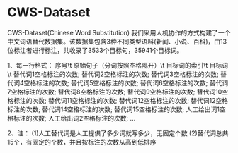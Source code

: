 # CWS-Dataset
CWS-Dataset(Chinese Word Substitution)
我们采用人机协作的方式构建了一个中文词语替代数据集。该数据集包含3种不同类型语料(新闻、小说、百科)，由13位标注者进行标注，共收录了3533个目标句，35941个目标词。


1、每一行格式：
序号\t
原始句子（分词按照空格隔开）\t
目标词的索引\t
目标词\t 
替代词1空格标注的次数;
替代词2空格标注的次数;
替代词3空格标注的次数;
替代词4空格标注的次数;
替代词5空格标注的次数;
替代词6空格标注的次数;
替代词7空格标注的次数;
替代词8空格标注的次数;
替代词9空格标注的次数;
替代词10空格标注的次数;
替代词11空格标注的次数;
替代词12空格标注的次数;
替代词12空格标注的次数;
替代词14空格标注的次数;
替代词15空格标注的次数;
人工给出词1空格标注的次数;
人工给出词2空格标注的次数;
...



2、注：
(1)人工替代词是人工提供了多少词就写多少，无固定个数
(2)替代词总共15个，有固定的个数，并且按标注的次数从高到低排序
